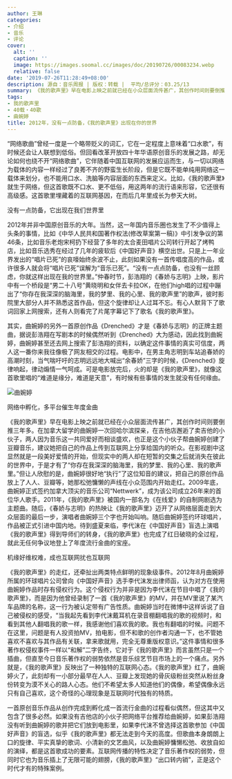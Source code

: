 ```yaml
---
author: 王琳
categories:
- 介绍
- 音乐
- 评论
cover:
  alt: ''
  caption: ''
  image: https://images.soomal.cc/images/doc/20190726/00083234.webp
  relative: false
date: '2019-07-26T11:28:49+08:00'
description: 源自：音乐周报 | 版权：转载 |  平均/总评分：03.25/13
summary: 《我的歌声里》早在电影上映之前就已经在小众层面流传甚广，其创作时间则要倒推三年多。在加拿大留学的曲婉婷一次回哈尔滨探亲，在吉他店邂逅了卖吉他的小伙子，两人因为音乐这一共同爱好而相谈盛欢，也正是这个小伙子帮曲婉婷创建了豆瓣音乐……
tags:
- 我的歌声里
- 40载・40歌
- 曲婉婷
title: 2012年，没有一点防备，《我的歌声里》出现在你的世界
---
```


“网络歌曲”曾经一度是一个略带贬义的词汇，它在一定程度上意味着“口水歌”，有时候还会让人联想到低俗。但回看改革开放四十年华语原创音乐的发展之路，却无论如何也绕不开“网络歌曲”，它伴随着中国互联网的发展应运而生，与一切以网络为载体的内容一样经过了良莠不齐的野蛮生长阶段，但是它既不能单纯用网络这一载体来划分，也不能用口水、洗脑等内容层面的东西来定义。比如，《我的歌声里》就生于网络，但这首歌既不口水、更不低俗，用这两年的流行语来形容，它还很有高级感。这首歌里埋藏着的互联网基因，在而后几年里成长为参天大树。

没有一点防备，它出现在我们世界里

2012年并非中国原创音乐的大年。当然，这一年国内音乐圈也发生了不少值得上头条的事情，比如《中华人民共和国著作权法(修改草案第一稿)》中引发争议的第46条，比如音乐老炮宋柯扔下经营了多年的太合麦田唱片公司转行开起了烤鸭店，比如音乐选秀在经过了几年的疲软后《中国好声音》横空出世。只是上一年业界发出的“唱片已死”的哀嚎始终余波不止，此刻如果没有一首传唱度高的作品，或许很多人就会将“唱片已死”误解为“音乐已死”。“没有一点点防备，也没有一丝顾虑，你就这样出现在我的世界里。”仲春时节，彭浩翔的《春娇与志明》上映，影片中有一个桥段是“男二十八号”黄晓明和女伴去卡拉OK，在他们high唱的过程中蹦出了“你存在我深深的脑海里，我的梦里、我的心里、我的歌声里”的歌声，彼时影院里大部分人并不熟悉这首作品，但这个旋律却让人过耳不忘。有心人默背下了歌词回家上网搜索，还有人则看完了片尾字幕记下了歌名《我的歌声里》。

其实，曲婉婷的另外一首原创作品《Drenched》才是《春娇与志明》的正牌主题曲，据说彭浩翔在写剧本的时候偶然听到《Drenched》大为感动，因此找到曲婉婷，曲婉婷甚至还去网上搜索了彭浩翔的资料，以确定这件事情的真实可信度，两人这一番你来我往像极了网友相交的过程。电影中，在男主角志明到车站追春娇的高潮时刻，当气喘吁吁的志明远远地大喊出“余春娇”三字的时候，《Drenched》旋律响起，律动煽情一气呵成。可是电影放完后，火的却是《我的歌声里》，就像这首歌里唱的“难道是缘分，难道是天意”，有时候有些事情的发生就没有任何缘由。

![曲婉婷](https://images.soomal.cc/images/doc/20190726/00083234.webp)





网络中孵化，多平台催生年度金曲

《我的歌声里》早在电影上映之前就已经在小众层面流传甚广，其创作时间则要倒推三年多。在加拿大留学的曲婉婷一次回哈尔滨探亲，在吉他店邂逅了卖吉他的小伙子，两人因为音乐这一共同爱好而相谈盛欢，也正是这个小伙子帮曲婉婷创建了豆瓣音乐，建议她把自己的作品上传到互联网上分享给国内的听众。在影视剧中这显然就是一段美好爱情的开始，但现实中的两人却在短暂的交集之后就消失在彼此的世界中，于是才有了“你存在我深深的脑海里，我的梦里、我的心里、我的歌声里。”但让人欣慰的是，曲婉婷很好地“执行”了这位知音的建议，把自己的原创作品放上了人人、豆瓣等，她那松弛慵懒的声线在小众范围内开始走红。2009年底，曲婉婷正式签约加拿大顶尖的音乐公司“Nettwerk”，成为该公司成立26年来的首位华人歌手。2011年，《我的歌声里》被国内一部名为《在线爱》的自制网剧选为主题曲。随后，《春娇与志明》的热映让《我的歌声里》迈开了从网络层面走到大众层面的最后一步，演唱者曲婉婷三个字也开始叫响。随后曲婉婷签约环球唱片，作品被正式引进中国内地。待到盛夏来临，李代沫在《中国好声音》盲选上演唱《我的歌声里》得到导师们的转身，《我的歌声里》也完成了红日破晓的全过程，就此无任何争议地登上了年度流行金曲的宝座。

机缘好维权难，成也互联网扰也互联网

《我的歌声里》的走红，还牵扯出两类特点鲜明的现象级事件。2012年8月曲婉婷所属的环球唱片公司曾向《中国好声音》选手李代沫发出律师函，认为对方在使用曲婉婷作品时存有侵权行为。这个侵权行为并非是因为李代沫在节目中唱了《我的歌声里》，而是因为他曾经录制了一首《我的歌声里》的MV，并在MV里说了某汽车品牌的名称，这一行为被认定带有广告性质。曲婉婷当时在微博中这样诉说了自己被侵权的感受，“当我起先看到李代沫戴耳机在录音棚翻唱我的歌的视频时，和看到其他人翻唱我的歌一样，我感谢他们喜欢我的歌。我也有翻唱的时候。问题不在这里，问题是有人投资拍MV，拍电影，但不和歌的创作者沟通一下，也不管她喜欢不喜欢与其作品有关联，拿来歌就用，完全无尊重版权意识。”这件事情和很多著作权侵权事件一样以“和解”二字告终，它对于《我的歌声里》而言虽然只是一个插曲，但直至今日音乐著作权的弱势依然是音乐综艺节目市场上的一个痛点。另外就是，《我的歌声里》反映出了一种独特的互联网心态。《我的歌声里》红了，曲婉婷火了，此刻却有一小部分最早在人人、豆瓣上发现她的骨灰级粉丝突然从粉丝身份转变为漠不关心的路人心态。他们不希望太多人知道他们的偶像，希望偶像永远只有自己喜欢，这个奇怪的心理现象是互联网时代独有的特质。

一首原创音乐作品从创作完成到孵化成一首流行金曲的过程看似偶然，但这其中又包含了很多必然。如果没有吉他店的小伙子把网络平台推荐给曲婉婷，如果彭浩翔没有听到曲婉婷的歌并把它们放到电影里，如果李代沫不曾选择这首歌参加《中国好声音》的盲选，似乎《我的歌声里》都无法走到今天的高度。但歌曲本身朗朗上口的旋律、平实真挚的歌词、小清新的文艺曲风，以及曲婉婷慵懒松弛、收放自如的演绎，都是这首歌成功的要素。互联网传播的特性决定了音乐著作权的弱势，但同时它也为音乐插上了无限可能的翅膀，《我的歌声里》“出口转内销”，正是这个时代才有的特殊案例。